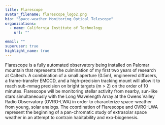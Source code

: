 ```yaml
---
title: Flarescope
avatar_filename: flarescope_logo2.png
bio: "Space-weather Monitoring Optical Telescope"
organizations:
  - name: California Institute of Technology
    url: ""

email: ""
superuser: true
highlight_name: true
---
```

Flarescope is a fully automated observatory being installed on Palomar mountain that represents the culmination of my first two years of research at Caltech. A combination of a small aperture (0.5m), engineered diffusers, a frame-transfer EMCCD, and a high-precision tracking mount will allow it to reach sub-mmag precision on bright targets (m > 2) on the order of 10 minutes. Flarescope will be monitoring stellar activity from nearby, sun-like stars simultaneously with the Long Wavelength Array at the Owens Valley Radio Observatory (OVRO-LWA) in order to characterize space-weather from young, solar analogs. The coordination of Flarescope and OVRO-LWA represent the beginning of a pan-chromatic study of extrasolar space weather in an attempt to contrain habitability and exo-biogenesis.